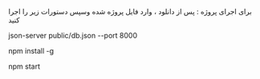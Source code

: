 برای اجرای پروژه :
پس از دانلود ، وارد فایل پروژه شده 
وسپس دستورات زیر را اجرا کنید


json-server public/db.json --port 8000


npm install -g


npm start